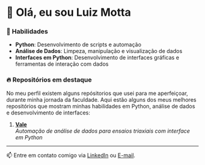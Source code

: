 # 👋 Olá, eu sou Luiz Motta

### 🚀 Habilidades
- **Python**: Desenvolvimento de scripts e automação
- **Análise de Dados**: Limpeza, manipulação e visualização de dados
- **Interfaces em Python**: Desenvolvimento de interfaces gráficas e ferramentas de interação com dados

### 🔥 Repositórios em destaque

No meu perfil existem alguns repósitorios que usei para me aperfeiçoar, durante minha jornada da faculdade.
Aqui estão alguns dos meus melhores repositórios que mostram minhas habilidades em Python, análise de dados e desenvolvimento de interfaces:

1. [**Vale**](https://github.com/luizmottarx/Vale)  
   _Automação de análise de dados para ensaios triaxiais com interface em Python_


---

📫 Entre em contato comigo via [LinkedIn](https://www.linkedin.com/in/luiz-henrique-motta-73917a1a1) ou [E-mail](mailto:luizdias516@gmail.com).
